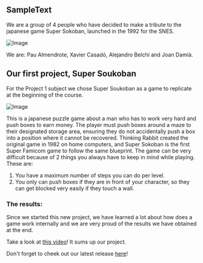 ## SampleText
We are a group of 4 people who have decided to make a tribute to the japanese game Super Sokoban, launched in the 1992 for the SNES.

![Image](https://cdn.discordapp.com/attachments/818237646945517608/851249054762926120/sampletext_integrants_photoshoped.jpg)

We are:
Pau Almendrote, Xavier Casadó, Alejandro Belchí and Joan Damià.

## Our first project, Super Soukoban
For the Project 1 subject we chose Super Soukoban as a game to replicate at the beginning of the course.

![Image](https://wowroms-photos.com/emulators-roms-logo/48/29697/420-420/Super+Soukoban+(Japan)-image.jpg)

This is a japanese puzzle game about a man who has to work very hard and push boxes to earn money.
The player must push boxes around a maze to their designated storage area, ensuring they do not accidentally push a box into a position where it cannot be recovered.
Thinking Rabbit created the original game in 1982 on home computers, and Super Sokoban is the first Super Famicom game to follow the same blueprint.
The game can be very difficult because of 2 things you always have to keep in mind while playing. These are:

1. You have a maximum number of steps you can do per level.
2. You only can push boxes if they are in front of your character, so they can get blocked very easily if they touch a wall.

### The results:
Since we started this new project, we have learned a lot about how does a game work internally and we are very proud of the results we have obtained at the end.

Take a look at [this video](https://youtu.be/M5DhaPk5DC4)! It sums up our project.

Don't forget to cheek out our latest release [here](https://github-releases.githubusercontent.com/339489531/af186780-c72d-11eb-8ef8-3535c5e660c4?X-Amz-Algorithm=AWS4-HMAC-SHA256&X-Amz-Credential=AKIAIWNJYAX4CSVEH53A%2F20210607%2Fus-east-1%2Fs3%2Faws4_request&X-Amz-Date=20210607T000640Z&X-Amz-Expires=300&X-Amz-Signature=193e0174ae9f873e8d9cab653708a4d7cb4d270c85ecbcd71d062400f6d32b80&X-Amz-SignedHeaders=host&actor_id=79162780&key_id=0&repo_id=339489531&response-content-disposition=attachment%3B%20filename%3DSampleText_SuperSoukoban_v1.0.zip&response-content-type=application%2Foctet-stream)!
